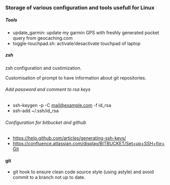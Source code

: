 ### Storage of various configuration and tools usefull for Linux
##### Tools
* update_garmin: update my garmin GPS with freshly generated pocket query from geocaching.com
* toggle-touchpad.sh: activate/desactivate touchpad of laptop

##### zsh
zsh configuration and custimization.

Customisation of prompt to have information about git repositories.

###### Add password and comment to rsa keys
* ssh-keygen -p -C mail@example.com -f id_rsa
* ssh-add ~/.ssh/id_rsa

###### Configuration for bitbucket and github
* https://help.github.com/articles/generating-ssh-keys/
* https://confluence.atlassian.com/display/BITBUCKET/Set+up+SSH+for+Git

#### git
* git hook to ensure clean code source style (using astyle) and avoid commit to a branch not up to date.
